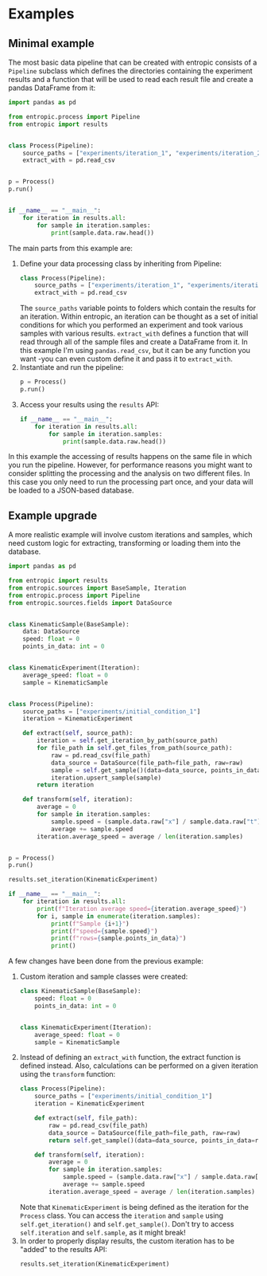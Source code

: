 # Examples
## Minimal example
The most basic data pipeline that can be created with entropic consists of a `Pipeline` subclass which defines the directories containing the experiment results and a function that will be used to read each result file and create a pandas DataFrame from it:

```python
import pandas as pd

from entropic.process import Pipeline
from entropic import results


class Process(Pipeline):
    source_paths = ["experiments/iteration_1", "experiments/iteration_2"]
    extract_with = pd.read_csv


p = Process()
p.run()


if __name__ == "__main__":
    for iteration in results.all:
        for sample in iteration.samples:
            print(sample.data.raw.head())
```


The main parts from this example are:
1. Define your data processing class by inheriting from Pipeline:
    ```python
    class Process(Pipeline):
        source_paths = ["experiments/iteration_1", "experiments/iteration_2"]
        extract_with = pd.read_csv
    ```
    The `source_paths` variable points to folders which contain the results for an iteration. Within entropic, an iteration can be thought as a set of initial conditions for which you performed an experiment and took various samples with various results. `extract_with` defines a function that will read through all of the sample files and create a DataFrame from it. In this example I'm using `pandas.read_csv`, but it can be any function you want -you can even custom define it and pass it to `extract_with`.
2. Instantiate and run the pipeline:
    ```python
    p = Process()
    p.run()
    ```
3. Access your results using the `results` API:
    ```python
    if __name__ == "__main__":
        for iteration in results.all:
            for sample in iteration.samples:
                print(sample.data.raw.head())
    ```
In this example the accessing of results happens on the same file in which you run the pipeline. However, for performance reasons you might want to consider splitting the processing and the analysis on two different files. In this case you only need to run the processing part once, and your data will be loaded to a JSON-based database.

## Example upgrade
A more realistic example will involve custom iterations and samples, which need custom logic for extracting, transforming or loading them into the database.

```python
import pandas as pd

from entropic import results
from entropic.sources import BaseSample, Iteration
from entropic.process import Pipeline
from entropic.sources.fields import DataSource


class KinematicSample(BaseSample):
    data: DataSource
    speed: float = 0
    points_in_data: int = 0


class KinematicExperiment(Iteration):
    average_speed: float = 0
    sample = KinematicSample


class Process(Pipeline):
    source_paths = ["experiments/initial_condition_1"]
    iteration = KinematicExperiment

    def extract(self, source_path):
        iteration = self.get_iteration_by_path(source_path)
        for file_path in self.get_files_from_path(source_path):
            raw = pd.read_csv(file_path)
            data_source = DataSource(file_path=file_path, raw=raw)
            sample = self.get_sample()(data=data_source, points_in_data=raw.shape[0])
            iteration.upsert_sample(sample)
        return iteration

    def transform(self, iteration):
        average = 0
        for sample in iteration.samples:
            sample.speed = (sample.data.raw["x"] / sample.data.raw["t"]).mean()
            average += sample.speed
        iteration.average_speed = average / len(iteration.samples)


p = Process()
p.run()

results.set_iteration(KinematicExperiment)

if __name__ == "__main__":
    for iteration in results.all:
        print(f"Iteration average speed={iteration.average_speed}")
        for i, sample in enumerate(iteration.samples):
            print(f"Sample {i+1}")
            print(f"speed={sample.speed}")
            print(f"rows={sample.points_in_data}")
            print()
```


A few changes have been done from the previous example:

1. Custom iteration and sample classes were created:
    ```python
    class KinematicSample(BaseSample):
        speed: float = 0
        points_in_data: int = 0


    class KinematicExperiment(Iteration):
        average_speed: float = 0
        sample = KinematicSample
    ```
2. Instead of defining an `extract_with` function, the extract function is defined instead. Also, calculations can be performed on a given iteration using the `transform` function:
    ```python
    class Process(Pipeline):
        source_paths = ["experiments/initial_condition_1"]
        iteration = KinematicExperiment

        def extract(self, file_path):
            raw = pd.read_csv(file_path)
            data_source = DataSource(file_path=file_path, raw=raw)
            return self.get_sample()(data=data_source, points_in_data=raw.shape[0])

        def transform(self, iteration):
            average = 0
            for sample in iteration.samples:
                sample.speed = (sample.data.raw["x"] / sample.data.raw["t"]).mean()
                average += sample.speed
            iteration.average_speed = average / len(iteration.samples)
    ```
    Note that `KinematicExperiment` is being defined as the iteration for the `Process` class. You can access the `iteration` and `sample` using `self.get_iteration()` and `self.get_sample()`. Don't try to access `self.iteration` and `self.sample`, as it might break!
3. In order to properly display results, the custom iteration has to be "added" to the results API:
    ```python
    results.set_iteration(KinematicExperiment)
    ```



